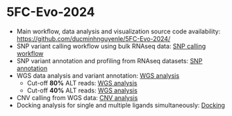 # 5FC-Evo-2024

- Main workflow, data analysis and visualization source code availability: <https://github.com/ducminhnguyenle/5FC-Evo-2024/>
- SNP variant calling workflow using bulk RNAseq data: [SNP calling workflow](./SNP_calling/)
- SNP variant annotation and profiling from RNAseq datasets: [SNP annotation](./SNP_annotation/)
- WGS data analysis and variant annotation: [WGS analysis](./WGS)
  - Cut-off **80%** ALT reads: [WGS analysis](./WGS/alt_AD_80/)
  - Cut-off **40%** ALT reads: [WGS analysis](./WGS/alt_AD_40/)
- CNV calling from WGS data: [CNV analysis](./WGS/CNV/)
- Docking analysis for single and multiple ligands simultaneously: [Docking](./docking_analysis/)
